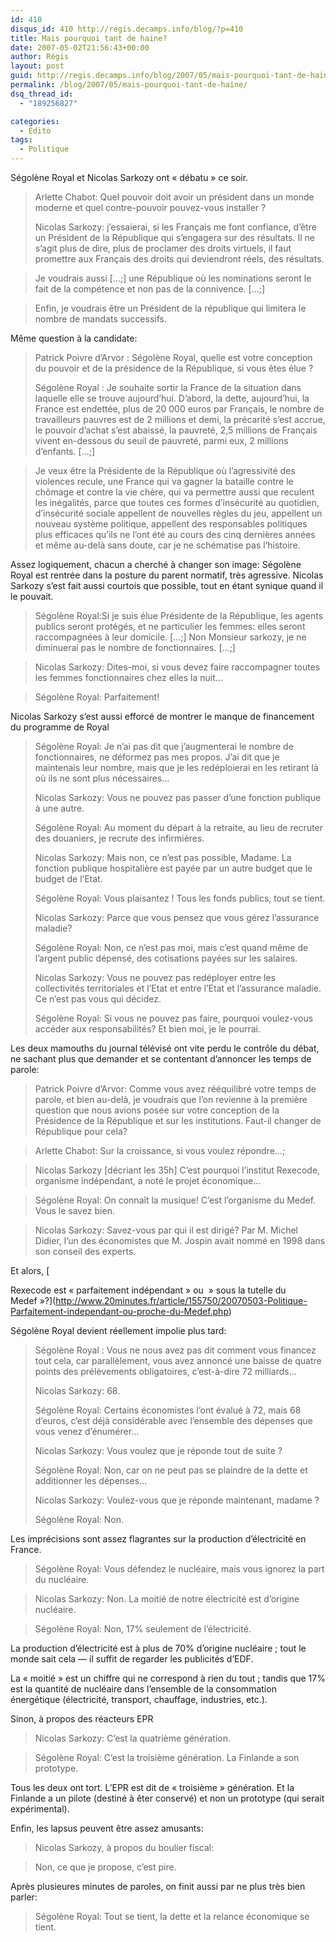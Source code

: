 ```yaml
---
id: 410
disqus_id: 410 http://regis.decamps.info/blog/?p=410
title: Mais pourquoi tant de haine?
date: 2007-05-02T21:56:43+00:00
author: Régis
layout: post
guid: http://regis.decamps.info/blog/2007/05/mais-pourquoi-tant-de-haine/
permalink: /blog/2007/05/mais-pourquoi-tant-de-haine/
dsq_thread_id:
  - "189256827"

categories:
  - Edito
tags:
  - Politique
---
```

Ségolène Royal et Nicolas Sarkozy ont « débatu » ce soir. 

> Arlette Chabot: Quel pouvoir doit avoir un président dans un monde moderne et quel contre-pouvoir pouvez-vous installer ? 
> 
> Nicolas Sarkozy: j’essaierai, si les Français me font confiance, d’être un Président de la République qui s’engagera sur des résultats. Il ne s’agit plus de dire, plus de proclamer des droits virtuels, il faut promettre aux Français des droits qui deviendront réels, des résultats.
  
> Je voudrais aussi […;] une République où les nominations seront le fait de la compétence et non pas de la connivence. […;]
  
> Enfin, je voudrais être un Président de la république qui limitera le nombre de mandats successifs. 

Même question à la candidate:

> Patrick Poivre d’Arvor : Ségolène Royal, quelle est votre conception du pouvoir et de la présidence de la République, si vous êtes élue ?
> 
> Ségolène Royal : Je souhaite sortir la France de la situation dans laquelle elle se trouve aujourd’hui. D’abord, la dette, aujourd’hui, la France est endettée, plus de 20 000 euros par Français, le nombre de travailleurs pauvres est de 2 millions et demi, la précarité s’est accrue, le pouvoir d’achat s’est abaissé, la pauvreté, 2,5 millions de Français vivent en-dessous du seuil de pauvreté, parmi eux, 2 millions d’enfants. […;]
  
> Je veux être la Présidente de la République où l’agressivité des violences recule, une France qui va gagner la bataille contre le chômage et contre la vie chère, qui va permettre aussi que reculent les inégalités, parce que toutes ces formes d’insécurité au quotidien, d’insécurité sociale appellent de nouvelles règles du jeu, appellent un nouveau système politique, appellent des responsables politiques plus efficaces qu’ils ne l’ont été au cours des cinq dernières années et même au-delà sans doute, car je ne schématise pas l’histoire. 

Assez logiquement, chacun a cherché à changer son image: Ségolène Royal est rentrée dans la posture du parent normatif, très agressive. Nicolas Sarkozy s’est fait aussi courtois que possible, tout en étant synique quand il le pouvait.

> Ségolène Royal:Si je suis élue Présidente de la République, les agents publics seront protégés, et ne particulier les femmes: elles seront raccompagnées à leur domicile. […;] Non Monsieur sarkozy, je ne diminuerai pas le nombre de fonctionnaires. […;]
  
> Nicolas Sarkozy: Dites-moi, si vous devez faire raccompagner toutes les femmes fonctionnaires chez elles la nuit…
  
> Ségolène Royal: Parfaitement! 

Nicolas Sarkozy s’est aussi efforcé de montrer le manque de financement du programme de Royal

> Ségolène Royal: Je n’ai pas dit que j’augmenterai le nombre de fonctionnaires, ne déformez pas mes propos. J’ai dit que je maintenais leur nombre, mais que je les redéploierai en les retirant là où ils ne sont plus nécessaires…
> 
> Nicolas Sarkozy: Vous ne pouvez pas passer d’une fonction publique à une autre.
> 
> Ségolène Royal: Au moment du départ à la retraite, au lieu de recruter des douaniers, je recrute des infirmières.
> 
> Nicolas Sarkozy: Mais non, ce n’est pas possible, Madame. La fonction publique hospitalière est payée par un autre budget que le budget de l’Etat.
> 
> Ségolène Royal: Vous plaisantez ! Tous les fonds publics, tout se tient.
> 
> Nicolas Sarkozy: Parce que vous pensez que vous gérez l’assurance maladie?
> 
> Ségolène Royal: Non, ce n’est pas moi, mais c’est quand même de l’argent public dépensé, des cotisations payées sur les salaires.
> 
> Nicolas Sarkozy: Vous ne pouvez pas redéployer entre les collectivités territoriales et l’Etat et entre l’Etat et l’assurance maladie. Ce n’est pas vous qui décidez.
> 
> Ségolène Royal: Si vous ne pouvez pas faire, pourquoi voulez-vous accéder aux responsabilités? Et bien moi, je le pourrai. 

Les deux mamouths du journal télévisé ont vite perdu le contrôle du débat, ne sachant plus que demander et se contentant d’annoncer les temps de parole:

> Patrick Poivre d’Arvor: Comme vous avez rééquilibré votre temps de parole, et bien au-delà, je voudrais que l’on revienne à la première question que nous avions posée sur votre conception de la Présidence de la République et sur les institutions. Faut-il changer de République pour cela?
  
> Arlette Chabot: Sur la croissance, si vous voulez répondre…; 

> Nicolas Sarkozy [décriant les 35h] C’est pourquoi l’institut Rexecode, organisme indépendant, a noté le projet économique…
  
> Ségolène Royal: On connaît la musique! C’est l’organisme du Medef. Vous le savez bien.
  
> Nicolas Sarkozy: Savez-vous par qui il est dirigé? Par M. Michel Didier, l’un des économistes que M. Jospin avait nommé en 1998 dans son conseil des experts. 

Et alors, [
  
Rexecode est « parfaitement indépendant » ou  » sous la tutelle du Medef »?](http://www.20minutes.fr/article/155750/20070503-Politique-Parfaitement-independant-ou-proche-du-Medef.php) 

Ségolène Royal devient réellement impolie plus tard:

> Ségolène Royal : Vous ne nous avez pas dit comment vous financez tout cela, car parallèlement, vous avez annoncé une baisse de quatre points des prélèvements obligatoires, c’est-à-dire 72 milliards…
> 
> Nicolas Sarkozy: 68.
> 
> Ségolène Royal: Certains économistes l’ont évalué à 72, mais 68 d’euros, c’est déjà considérable avec l’ensemble des dépenses que vous venez d’énumérer…
> 
> Nicolas Sarkozy: Vous voulez que je réponde tout de suite ?
> 
> Ségolène Royal: Non, car on ne peut pas se plaindre de la dette et additionner les dépenses…
> 
> Nicolas Sarkozy: Voulez-vous que je réponde maintenant, madame ?
> 
> Ségolène Royal: Non. 

Les imprécisions sont assez flagrantes sur la production d’électricité en France.

> Ségolène Royal: Vous défendez le nucléaire, mais vous ignorez la part du nucléaire.
  
> Nicolas Sarkozy: Non. La moitié de notre électricité est d’origine nucléaire.
  
> Ségolène Royal: Non, 17% seulement de l’électricité. 

La production d’électricité est à plus de 70% d’origine nucléaire ; tout le monde sait cela &#8212; il suffit de regarder les publicités d’EDF.
  
La « moitié » est un chiffre qui ne correspond à rien du tout ; tandis que 17% est la quantité de nucléaire dans l’ensemble de la consommation énergétique (électricité, transport, chauffage, industries, etc.).

Sinon, à propos des réacteurs EPR 

> Nicolas Sarkozy: C’est la quatrième génération.
  
> Ségolène Royal: C’est la troisième génération. La Finlande a son prototype. 

Tous les deux ont tort. L’EPR est dit de « troisième » génération. Et la Finlande a un pilote (destiné à êter conservé) et non un prototype (qui serait expérimental).

Enfin, les lapsus peuvent être assez amusants:

> Nicolas Sarkozy, à propos du boulier fiscal:
  
> Non, ce que je propose, c’est pire. 

Après plusieures minutes de paroles, on finit aussi par ne plus très bien parler:

> Ségolène Royal: Tout se tient, la dette et la relance économique se tient.
